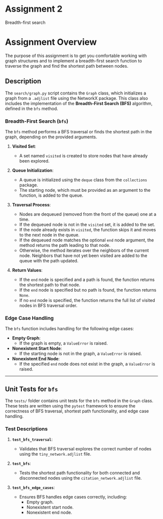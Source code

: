 # Assignment 2
Breadth-first search

# Assignment Overview
The purpose of this assignment is to get you comfortable working with graph structures and to implement a breadth-first search function to traverse the graph and find the shortest path between nodes.

## Description

The `search/graph.py` script contains the `Graph` class, which initializes a graph from a `.adjlist` file using the NetworkX package. This class also includes the implementation of the **Breadth-First Search (BFS)** algorithm, defined in the `bfs` method.

### Breadth-First Search (`bfs`)

The `bfs` method performs a BFS traversal or finds the shortest path in the graph, depending on the provided arguments.

1. **Visited Set**: 
   - A set named `visited` is created to store nodes that have already been explored.

2. **Queue Initialization**: 
   - A queue is initialized using the `deque` class from the `collections` package.
   - The starting node, which must be provided as an argument to the function, is added to the queue.

3. **Traversal Process**:
   - Nodes are dequeued (removed from the front of the queue) one at a time.
   - If the dequeued node is not in the `visited` set, it is added to the set.
   - If the node already exists in `visited`, the function skips it and moves to the next node in the queue.
   - If the dequeued node matches the optional `end` node argument, the method returns the path leading to that node.
   - Otherwise, the method iterates over the neighbors of the current node. Neighbors that have not yet been visited are added to the queue with the path updated.

4. **Return Values**:
   - If the `end` node is specified and a path is found, the function returns the shortest path to that node.
   - If the `end` node is specified but no path is found, the function returns `None`.
   - If no `end` node is specified, the function returns the full list of visited nodes in BFS traversal order.

### Edge Case Handling

The `bfs` function includes handling for the following edge cases:
- **Empty Graph**: 
  - If the graph is empty, a `ValueError` is raised.
- **Nonexistent Start Node**: 
  - If the starting node is not in the graph, a `ValueError` is raised.
- **Nonexistent End Node**: 
  - If the specified `end` node does not exist in the graph, a `ValueError` is raised.

---

## Unit Tests for `bfs`

The `tests/` folder contains unit tests for the `bfs` method in the `Graph` class. These tests are written using the `pytest` framework to ensure the correctness of BFS traversal, shortest path functionality, and edge case handling.

### Test Descriptions

1. **`test_bfs_traversal`**:
   - Validates that BFS traversal explores the correct number of nodes using the `tiny_network.adjlist` file.

2. **`test_bfs`**:
   - Tests the shortest path functionality for both connected and disconnected nodes using the `citation_network.adjlist` file.

3. **`test_bfs_edge_cases`**:
   - Ensures BFS handles edge cases correctly, including:
     - Empty graph.
     - Nonexistent start node.
     - Nonexistent end node.


